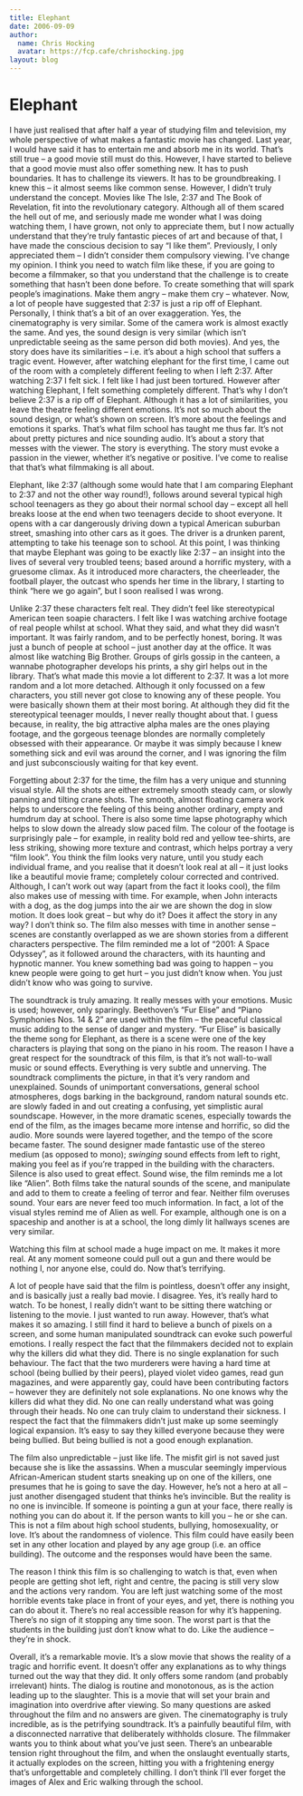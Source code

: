 ```yaml
---
title: Elephant
date: 2006-09-09
author:
  name: Chris Hocking
  avatar: https://fcp.cafe/chrishocking.jpg
layout: blog
---
```

# Elephant

I have just realised that after half a year of studying film and television, my whole perspective of what makes a fantastic movie has changed. Last year, I would have said it has to entertain me and absorb me in its world. That’s still true – a good movie still must do this. However, I have started to believe that a good movie must also offer something new. It has to push boundaries. It has to challenge its viewers. It has to be groundbreaking. I knew this – it almost seems like common sense. However, I didn’t truly understand the concept. Movies like The Isle, 2:37 and The Book of Revelation, fit into the revolutionary category. Although all of them scared the hell out of me, and seriously made me wonder what I was doing watching them, I have grown, not only to appreciate them, but I now actually understand that they’re truly fantastic pieces of art and because of that, I have made the conscious decision to say “I like them”. Previously, I only appreciated them – I didn’t consider them compulsory viewing. I’ve change my opinion. I think you need to watch film like these, if you are going to become a filmmaker, so that you understand that the challenge is to create something that hasn’t been done before. To create something that will spark people’s imaginations. Make them angry – make them cry – whatever. Now, a lot of people have suggested that 2:37 is just a rip off of Elephant. Personally, I think that’s a bit of an over exaggeration. Yes, the cinematography is very similar. Some of the camera work is almost exactly the same. And yes, the sound design is very similar (which isn’t unpredictable seeing as the same person did both movies). And yes, the story does have its similarities – i.e. it’s about a high school that suffers a tragic event. However, after watching elephant for the first time, I came out of the room with a completely different feeling to when I left 2:37. After watching 2:37 I felt sick. I felt like I had just been tortured. However after watching Elephant, I felt something completely different. That’s why I don’t believe 2:37 is a rip off of Elephant. Although it has a lot of similarities, you leave the theatre feeling different emotions. It’s not so much about the sound design, or what’s shown on screen. It’s more about the feelings and emotions it sparks. That’s what film school has taught me thus far. It’s not about pretty pictures and nice sounding audio. It’s about a story that messes with the viewer. The story is everything. The story must evoke a passion in the viewer, whether it’s negative or positive. I’ve come to realise that that’s what filmmaking is all about.

Elephant, like 2:37 (although some would hate that I am comparing Elephant to 2:37 and not the other way round!), follows around several typical high school teenagers as they go about their normal school day – except all hell breaks loose at the end when two teenagers decide to shoot everyone. It opens with a car dangerously driving down a typical American suburban street, smashing into other cars as it goes. The driver is a drunken parent, attempting to take his teenage son to school. At this point, I was thinking that maybe Elephant was going to be exactly like 2:37 – an insight into the lives of several very troubled teens; based around a horrific mystery, with a gruesome climax. As it introduced more characters, the cheerleader, the football player, the outcast who spends her time in the library, I starting to think “here we go again”, but I soon realised I was wrong.

Unlike 2:37 these characters felt real. They didn’t feel like stereotypical American teen soapie characters. I felt like I was watching archive footage of real people whilst at school. What they said, and what they did wasn’t important. It was fairly random, and to be perfectly honest, boring. It was just a bunch of people at school – just another day at the office. It was almost like watching Big Brother. Groups of girls gossip in the canteen, a wannabe photographer develops his prints, a shy girl helps out in the library. That’s what made this movie a lot different to 2:37. It was a lot more random and a lot more detached. Although it only focussed on a few characters, you still never got close to knowing any of these people. You were basically shown them at their most boring. At although they did fit the stereotypical teenager moulds, I never really thought about that. I guess because, in reality, the big attractive alpha males are the ones playing footage, and the gorgeous teenage blondes are normally completely obsessed with their appearance. Or maybe it was simply because I knew something sick and evil was around the corner, and I was ignoring the film and just subconsciously waiting for that key event.

Forgetting about 2:37 for the time, the film has a very unique and stunning visual style. All the shots are either extremely smooth steady cam, or slowly panning and tilting crane shots. The smooth, almost floating camera work helps to underscore the feeling of this being another ordinary, empty and humdrum day at school. There is also some time lapse photography which helps to slow down the already slow paced film. The colour of the footage is surprisingly pale – for example, in reality bold red and yellow tee-shirts, are less striking, showing more texture and contrast, which helps portray a very “film look”. You think the film looks very nature, until you study each individual frame, and you realise that it doesn’t look real at all – it just looks like a beautiful movie frame; completely colour corrected and contrived. Although, I can’t work out way (apart from the fact it looks cool), the film also makes use of messing with time. For example, when John interacts with a dog, as the dog jumps into the air we are shown the dog in slow motion. It does look great – but why do it? Does it affect the story in any way? I don’t think so. The film also messes with time in another sense – scenes are constantly overlapped as we are shown stories from a different characters perspective. The film reminded me a lot of “2001: A Space Odyssey”, as it followed around the characters, with its haunting and hypnotic manner. You knew something bad was going to happen – you knew people were going to get hurt – you just didn’t know when. You just didn’t know who was going to survive.

The soundtrack is truly amazing. It really messes with your emotions. Music is used; however, only sparingly. Beethoven’s “Fur Elise” and “Piano Symphonies Nos. 14 & 2” are used within the film – the peaceful classical music adding to the sense of danger and mystery. “Fur Elise” is basically the theme song for Elephant, as there is a scene were one of the key characters is playing that song on the piano in his room. The reason I have a great respect for the soundtrack of this film, is that it’s not wall-to-wall music or sound effects. Everything is very subtle and unnerving. The soundtrack compliments the picture, in that it’s very random and unexplained. Sounds of unimportant conversations, general school atmospheres, dogs barking in the background, random natural sounds etc. are slowly faded in and out creating a confusing, yet simplistic aural soundscape. However, in the more dramatic scenes, especially towards the end of the film, as the images became more intense and horrific, so did the audio. More sounds were layered together, and the tempo of the score became faster. The sound designer made fantastic use of the stereo medium (as opposed to mono); *swinging* sound effects from left to right, making you feel as if you’re trapped in the building with the characters. Silence is also used to great effect. Sound wise, the film reminds me a lot like “Alien”. Both films take the natural sounds of the scene, and manipulate and add to them to create a feeling of terror and fear. Neither film overuses sound. Your ears are never feed too much information. In fact, a lot of the visual styles remind me of Alien as well. For example, although one is on a spaceship and another is at a school, the long dimly lit hallways scenes are very similar.

Watching this film at school made a huge impact on me. It makes it more real. At any moment someone could pull out a gun and there would be nothing I, nor anyone else, could do. Now that’s terrifying.

A lot of people have said that the film is pointless, doesn’t offer any insight, and is basically just a really bad movie. I disagree. Yes, it’s really hard to watch. To be honest, I really didn’t want to be sitting there watching or listening to the movie. I just wanted to run away. However, that’s what makes it so amazing. I still find it hard to believe a bunch of pixels on a screen, and some human manipulated soundtrack can evoke such powerful emotions. I really respect the fact that the filmmakers decided not to explain why the killers did what they did. There is no single explanation for such behaviour. The fact that the two murderers were having a hard time at school (being bullied by their peers), played violet video games, read gun magazines, and were apparently gay, could have been contributing factors – however they are definitely not sole explanations. No one knows why the killers did what they did. No one can really understand what was going through their heads. No one can truly claim to understand their sickness. I respect the fact that the filmmakers didn’t just make up some seemingly logical expansion. It’s easy to say they killed everyone because they were being bullied. But being bullied is not a good enough explanation.

The film also unpredictable – just like life. The misfit girl is not saved just because she is like the assassins. When a muscular seemingly impervious African-American student starts sneaking up on one of the killers, one presumes that he is going to save the day. However, he’s not a hero at all – just another disengaged student that thinks he’s invincible. But the reality is no one is invincible. If someone is pointing a gun at your face, there really is nothing you can do about it. If the person wants to kill you – he or she can. This is not a film about high school students, bullying, homosexuality, or love. It’s about the randomness of violence. This film could have easily been set in any other location and played by any age group (i.e. an office building). The outcome and the responses would have been the same.

The reason I think this film is so challenging to watch is that, even when people are getting shot left, right and centre, the pacing is still very slow and the actions very random. You are left just watching some of the most horrible events take place in front of your eyes, and yet, there is nothing you can do about it. There’s no real accessible reason for why it’s happening. There’s no sign of it stopping any time soon. The worst part is that the students in the building just don’t know what to do. Like the audience – they’re in shock.

Overall, it’s a remarkable movie. It’s a slow movie that shows the reality of a tragic and horrific event. It doesn’t offer any explanations as to why things turned out the way that they did. It only offers some random (and probably irrelevant) hints. The dialog is routine and monotonous, as is the action leading up to the slaughter. This is a movie that will set your brain and imagination into overdrive after viewing. So many questions are asked throughout the film and no answers are given. The cinematography is truly incredible, as is the petrifying soundtrack. It’s a painfully beautiful film, with a disconnected narrative that deliberately withholds closure. The filmmaker wants you to think about what you’ve just seen. There’s an unbearable tension right throughout the film, and when the onslaught eventually starts, it actually explodes on the screen, hitting you with a frightening energy that’s unforgettable and completely chilling. I don’t think I’ll ever forget the images of Alex and Eric walking through the school.